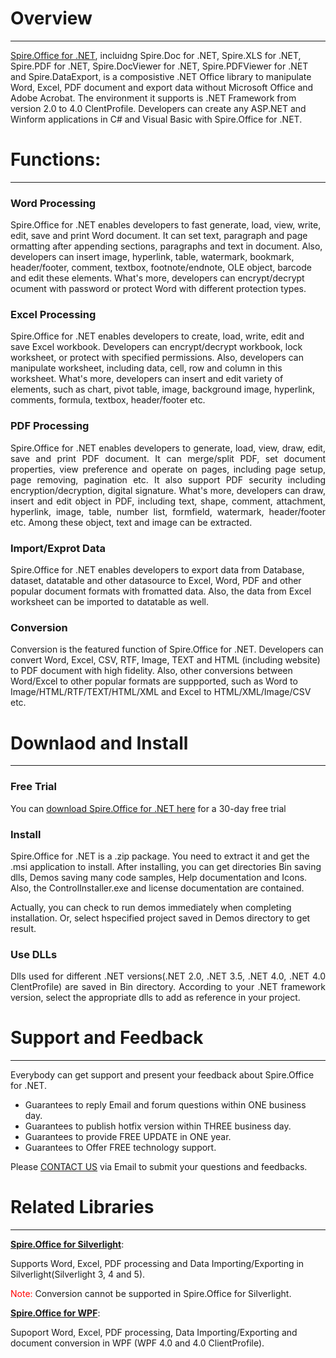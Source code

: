 Overview
=====================
________________________________________________________________________________________________________________________

<a href="http://www.e-iceblue.com/Introduce/spire-office-for-net.html">Spire.Office for .NET</a>, incluidng Spire.Doc for .NET, Spire.XLS for .NET, Spire.PDF for .NET, Spire.DocViewer for .NET, Spire.PDFViewer for .NET and Spire.DataExport, is a composistive .NET Office library to manipulate Word, Excel, PDF document and export data without Microsoft Office and Adobe Acrobat. The environment it supports is .NET Framework from version 2.0 to 4.0 ClentProfile. Developers can create any ASP.NET and Winform applications in C# and Visual Basic with Spire.Office for .NET.

Functions:
====================
________________________________________________________________________________________________________________________

<h3>Word Processing</h3>

Spire.Office for .NET enables developers to fast generate, load, view, write, edit, save and print Word document. It can set text, paragraph and page ormatting after appending sections, paragraphs and text in document. Also, developers can insert image, hyperlink, table, watermark, bookmark, header/footer, comment, textbox, footnote/endnote, OLE object, barcode and edit these elements. What's more, developers can encrypt/decrypt ocument with password or protect Word with different protection types.

<h3>Excel Processing</h3>

Spire.Office for .NET enables developers to create, load, write, edit and save Excel workbook. Developers can encrypt/decrypt workbook, lock worksheet, or protect with specified permissions. Also, developers can manipulate worksheet, including data, cell, row and column in this worksheet. What's more, developers can insert and edit variety of elements, such as chart, pivot table, image, background image, hyperlink, comments, formula, textbox, header/footer etc.

<h3>PDF Processing</h3>

<p style="text-align: justify;">Spire.Office for .NET enables developers to generate, load, view, draw, edit, save and print PDF document. It can merge/split PDF, set document properties, view preference and operate on pages, including page setup, page removing, pagination etc. It also support PDF security including encryption/decryption, digital signature. What's more, developers can draw, insert and edit object in PDF, including text, shape, comment, attachment, hyperlink, image, table, number list, formfield, watermark, header/footer etc. Among these object, text and image can be extracted.</p>

<h3>Import/Exprot Data</h3>

Spire.Office for .NET enables developers to export data from Database, dataset, datatable and other datasource to Excel, Word, PDF and other popular document formats with fromatted data. Also, the data from Excel worksheet can be imported to datatable as well.

<h3>Conversion</h3>

Conversion is the featured function of Spire.Office for .NET. Developers can convert Word, Excel, CSV, RTF, Image, TEXT and HTML (including website) to PDF document with high fidelity. Also, other conversions between Word/Excel to other popular formats are suppported, such as Word to Image/HTML/RTF/TEXT/HTML/XML and Excel to HTML/XML/Image/CSV etc.

Downlaod and Install
===========================
________________________________________________________________________________________________________________________

<h3>Free Trial</h3>

You can <a href="http://www.e-iceblue.com/Download/download-office-for-net-now.html">download Spire.Office for .NET here</a> for a 30-day free trial

<h3>Install</h3>

Spire.Office for .NET is a .zip package. You need to extract it and get the .msi application to install. After installing, you can get directories Bin saving dlls, Demos saving many code samples, Help documentation and Icons. Also, the ControlInstaller.exe and license documentation are contained. 

Actually, you can check to run demos immediately when completing installation. Or, select hspecified project saved in Demos directory to get result. 

<h3>Use DLLs</h3>

<p style="text-align: justify;">Dlls used for different .NET versions(.NET 2.0, .NET 3.5, .NET 4.0, .NET 4.0 ClentProfile) are saved in Bin directory. According to your .NET framework version, select the appropriate dlls to add as reference in your project. 

Support and Feedback
===============
________________________________________________________________________________________________________________________

Everybody can get support and present your feedback about Spire.Office for .NET. 

* Guarantees to reply Email and forum questions within ONE business day. 
* Guarantees to publish hotfix version within THREE business day. 
* Guarantees to provide FREE UPDATE in ONE year.
* Guarantees to Offer FREE technology support.

Please <a href="http://www.e-iceblue.com/Misc/maillist.html">CONTACT US</a> via Email to submit your questions and feedbacks.

Related Libraries
=============
_______________________________________________________________________________________________________________________

<a href="http://www.e-iceblue.com/Introduce/spire-office-for-silverlight.html"><b>Spire.Office for Silverlight</b></a>:

Supports Word, Excel, PDF processing and Data Importing/Exporting in Silverlight(Silverlight 3, 4 and 5). 

<span style="color: #ff0000;">Note:</span> Conversion cannot be supported in Spire.Office for Silverlight.

<a href="http://www.e-iceblue.com/Introduce/spire-office-for-wpf.html"><b>Spire.Office for WPF</b></a>: 

Supoport Word, Excel, PDF processing, Data Importing/Exporting and document conversion in WPF (WPF 4.0 and 4.0 ClientProfile). 
